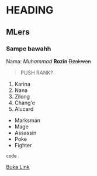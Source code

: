 # HEADING
## MLers
### Sampe bawahh


Nama:
<i>Muhammad</i> <b> Rozin </b> <del>Dzakwan</del>

<blockquote>PUSH RANK?</blockquote>

1. Karina
2. Nana
3. Zilong
4. Chang'e
5. Alucard

- Marksman
- Mage
- Assassin
- Poke
- Fighter

`code`


[Buka Link](https://www.google.com/)